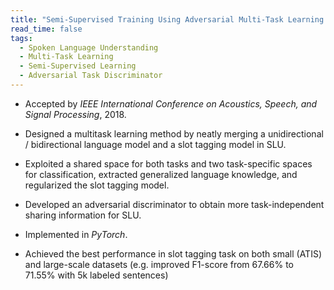 ```yaml
---
title: "Semi-Supervised Training Using Adversarial Multi-Task Learning for Spoken Language Understanding"
read_time: false
tags:
  - Spoken Language Understanding
  - Multi-Task Learning
  - Semi-Supervised Learning
  - Adversarial Task Discriminator
---
```


* Accepted by *IEEE International Conference on Acoustics, Speech, and Signal Processing*, 2018.

* Designed a multitask learning method by neatly merging a unidirectional / bidirectional language model and a slot tagging model in SLU.

* Exploited a shared space for both tasks and two task-specific spaces for classification, extracted generalized language knowledge, and regularized the slot tagging model.

* Developed an adversarial discriminator to obtain more task-independent sharing information for SLU.

* Implemented in *PyTorch*.

* Achieved the best performance in slot tagging task on both small (ATIS) and large-scale datasets (e.g. improved F1-score from 67.66% to 71.55% with 5k labeled sentences)
